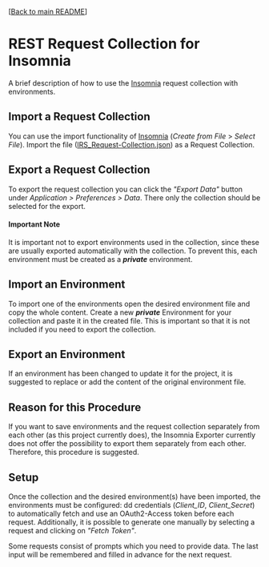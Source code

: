 [[Back to main README](../../../README.md)]

# REST Request Collection for Insomnia

A brief description of how to use the [Insomnia](https://insomnia.rest/) request collection with environments.


## Import a Request Collection

You can use the import functionality of [Insomnia](https://insomnia.rest/) (_Create from File_ > _Select File_). 
Import the file ([IRS_Request-Collection.json](IRS_Request_Collection.json)) as a Request Collection. 

## Export a Request Collection

To export the request collection you can click the _"Export Data"_ button under _Application > Preferences > Data_. 
There only the collection should be selected for the export.

#### Important Note 

It is important not to export environments used in the collection, 
since these are usually exported automatically with the collection. 
To prevent this, each environment must be created as a **_private_** environment.

## Import an Environment

To import one of the environments open the desired environment file and copy the whole content. 
Create a new **_private_** Environment for your collection and paste it in the created file.
This is important so that it is not included if you need to export the collection.

## Export an Environment

If an environment has been changed to update it for the project, 
it is suggested to replace or add the content of the original environment file.

## Reason for this Procedure

If you want to save environments and the request collection separately from each other (as this project currently does),
the Insomnia Exporter currently does not offer the possibility to export them separately from each other. 
Therefore, this procedure is suggested.

## Setup

Once the collection and the desired environment(s) have been imported, the environments must be configured:
dd credentials (_Client_ID_, _Client_Secret_) to automatically fetch and use an OAuth2-Access token before each request. 
Additionally, it is possible to generate one manually by selecting a request and clicking on _"Fetch Token"_.

Some requests consist of prompts which you need to provide data. 
The last input will be remembered and filled in advance for the next request.
